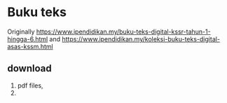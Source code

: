 # Buku teks

Originally https://www.ipendidikan.my/buku-teks-digital-kssr-tahun-1-hingga-6.html and https://www.ipendidikan.my/koleksi-buku-teks-digital-asas-kssm.html

## download

1. pdf files,
2. 